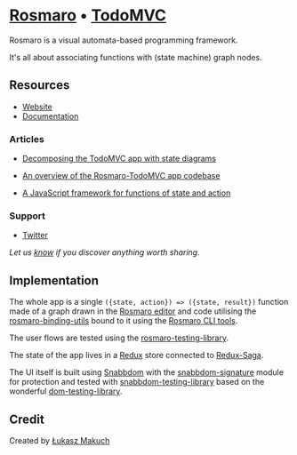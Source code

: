 # [Rosmaro](https://rosmaro.js.org) • [TodoMVC](http://todomvc.com)

Rosmaro is a visual automata-based programming framework.

It's all about associating functions with (state machine) graph nodes.

## Resources

- [Website](https://rosmaro.js.org)
- [Documentation](https://rosmaro.js.org/doc/)

### Articles

- [Decomposing the TodoMVC app with state diagrams](https://lukaszmakuch.pl/post/decomposing-the-todomvc-app-with-state-diagrams/)

- [An overview of the Rosmaro-TodoMVC app codebase](https://lukaszmakuch.pl/post/an-overview-of-the-rosmaro-todomvc-app-codebase)

- [A JavaScript framework for functions of state and action](https://lukaszmakuch.pl/post/a-javascript-framework-for-functions-of-state-and-action/)

### Support

- [Twitter](https://twitter.com/zopsesen)

*Let us [know](https://github.com/lukaszmakuch/rosmaro/issues) if you discover anything worth sharing.*

## Implementation

The whole app is a single `({state, action}) => ({state, result})` function made of a graph drawn in the [Rosmaro editor](https://rosmaro.js.org/editor/) and code utilising the [rosmaro-binding-utils](https://github.com/lukaszmakuch/rosmaro-binding-utils) bound to it using the [Rosmaro CLI tools](https://github.com/lukaszmakuch/rosmaro-tools).

The user flows are tested using the [rosmaro-testing-library](https://github.com/lukaszmakuch/rosmaro-testing-library).

The state of the app lives in a [Redux](https://redux.js.org) store connected to [Redux-Saga](http://redux-saga.js.org).

The UI itself is built using [Snabbdom](https://github.com/snabbdom/snabbdom) with the [snabbdom-signature](https://github.com/lukaszmakuch/snabbdom-signature) module for protection and tested with [snabbdom-testing-library](https://github.com/lukaszmakuch/snabbdom-testing-library) based on the wonderful [dom-testing-library](https://github.com/kentcdodds/dom-testing-library).

## Credit

Created by [Łukasz Makuch](https://lukaszmakuch.pl)
